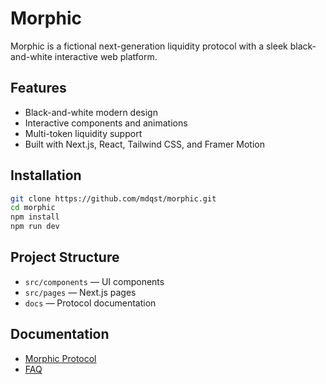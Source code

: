 # Morphic

Morphic is a fictional next-generation liquidity protocol with a sleek black-and-white interactive web platform.

## Features
- Black-and-white modern design
- Interactive components and animations
- Multi-token liquidity support
- Built with Next.js, React, Tailwind CSS, and Framer Motion

## Installation
```bash
git clone https://github.com/mdqst/morphic.git
cd morphic
npm install
npm run dev
```

## Project Structure
- `src/components` — UI components
- `src/pages` — Next.js pages
- `docs` — Protocol documentation

## Documentation
- [Morphic Protocol](docs/protocol.md)
- [FAQ](docs/faq.md)
